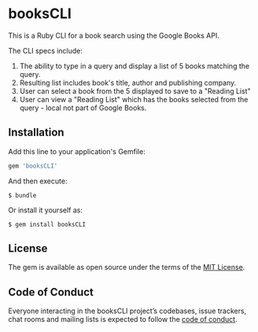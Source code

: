 # booksCLI

This is a Ruby CLI for a book search using the Google Books API.

The CLI specs include:
1. The ability to type in a query and display a list of 5 books matching the query.
2. Resulting list includes book's title, author and publishing company.
3. User can select a book from the 5 displayed to save to a "Reading List"
4. User can view a "Reading List" which has the books selected from the query - local not part of Google Books.


## Installation

Add this line to your application's Gemfile:

```ruby
gem 'booksCLI'
```

And then execute:

    $ bundle

Or install it yourself as:

    $ gem install booksCLI


## License

The gem is available as open source under the terms of the [MIT License](https://opensource.org/licenses/MIT).

## Code of Conduct

Everyone interacting in the booksCLI project’s codebases, issue trackers, chat rooms and mailing lists is expected to follow the [code of conduct](https://github.com/[USERNAME]/booksCLI/blob/master/CODE_OF_CONDUCT.md).
